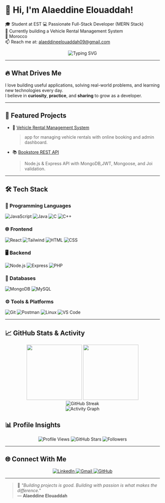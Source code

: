 # 👋 Hi, I'm **Alaeddine Elouaddah**!

🎓 Student at EST 
💻 Passionate Full-Stack Developer (MERN Stack)  
🚗 Currently building a Vehicle Rental Management System  
📍 Morocco  
📫 Reach me at: [alaeddineelouaddah09@gmail.com](mailto:alaeddineelouaddah09@gmail.com)

<p align="center">
  <img src="https://readme-typing-svg.herokuapp.com/?font=Fira+Code&pause=1000&center=true&vCenter=true&width=435&lines=Full-Stack+Developer;MERN+Stack+Enthusiast;Software+Craftsman;Always+Learning+%F0%9F%93%9A" alt="Typing SVG" />
</p>

---

## 🔥 What Drives Me

I love building useful applications, solving real-world problems, and learning new technologies every day.  
I believe in **curiosity**, **practice**, and **sharing** to grow as a developer.

---


## 🌟 Featured Projects

- 🚗 [Vehicle Rental Management System](https://github.com/Alaeddine-Elouaddah/your-project)
  >  app for managing vehicle rentals with online booking and admin dashboard.

- 📚 [Bookstore REST API](https://github.com/Alaeddine-Elouaddah/bookstore-api)
  > Node.js & Express API with MongoDB,JWT, Mongoose, and Joi validation.

---

## 🛠️ Tech Stack

### 🧠 Programming Languages
![JavaScript](https://skillicons.dev/icons?i=javascript)
![Java](https://skillicons.dev/icons?i=java)
![C](https://skillicons.dev/icons?i=c)
![C++](https://skillicons.dev/icons?i=cpp)

### 🌐 Frontend
![React](https://skillicons.dev/icons?i=react)
![Tailwind](https://skillicons.dev/icons?i=tailwind)
![HTML](https://skillicons.dev/icons?i=html)
![CSS](https://skillicons.dev/icons?i=css)

### 🖥 Backend
![Node.js](https://skillicons.dev/icons?i=nodejs)
![Express](https://skillicons.dev/icons?i=express)
![PHP](https://skillicons.dev/icons?i=php)

### 💾 Databases
![MongoDB](https://skillicons.dev/icons?i=mongodb)
![MySQL](https://skillicons.dev/icons?i=mysql)

### ⚙️ Tools & Platforms
![Git](https://skillicons.dev/icons?i=git)
![Postman](https://skillicons.dev/icons?i=postman)
![Linux](https://skillicons.dev/icons?i=linux)
![VS Code](https://skillicons.dev/icons?i=vscode)

---

## 📈 GitHub Stats & Activity

<div align="center">
  <img src="https://github-readme-stats.vercel.app/api?username=Alaeddine-Elouaddah&show_icons=true&theme=tokyonight&include_all_commits=true&count_private=true" height="180"/>
  <img src="https://github-readme-stats.vercel.app/api/top-langs/?username=Alaeddine-Elouaddah&layout=compact&langs_count=8&theme=tokyonight" height="180"/>
  
  <br/>

  <img src="https://streak-stats.demolab.com/?user=Alaeddine-Elouaddah&theme=tokyonight" alt="GitHub Streak"/>
  
  <br/>

  <img src="https://github-readme-activity-graph.vercel.app/graph?username=Alaeddine-Elouaddah&theme=tokyo-night&hide_border=true&area=true" alt="Activity Graph" />
</div>


## 📊 Profile Insights

<p align="center">
  <img src="https://komarev.com/ghpvc/?username=Alaeddine-Elouaddah&style=flat-square&color=22d3ee" alt="Profile Views" />
  <img src="https://img.shields.io/github/stars/Alaeddine-Elouaddah?style=flat-square&color=22d3ee" alt="GitHub Stars" />
  <img src="https://img.shields.io/github/followers/Alaeddine-Elouaddah?style=flat-square&color=22d3ee" alt="Followers" />
</p>

---


## 🌐 Connect With Me

<div align="center">
  <a href="https://www.linkedin.com/in/alaeddine-elouaddah/" target="_blank">
    <img src="https://skillicons.dev/icons?i=linkedin" alt="LinkedIn"/>
  </a>
  <a href="mailto:alaeddineelouaddah09@gmail.com">
    <img src="https://skillicons.dev/icons?i=gmail" alt="Gmail"/>
  </a>
  <a href="https://github.com/Alaeddine-Elouaddah" target="_blank">
    <img src="https://skillicons.dev/icons?i=github" alt="GitHub"/>
  </a>
</div>

---

> 🚀 *"Building projects is good. Building with passion is what makes the difference."*  
> — **Alaeddine Elouaddah**
